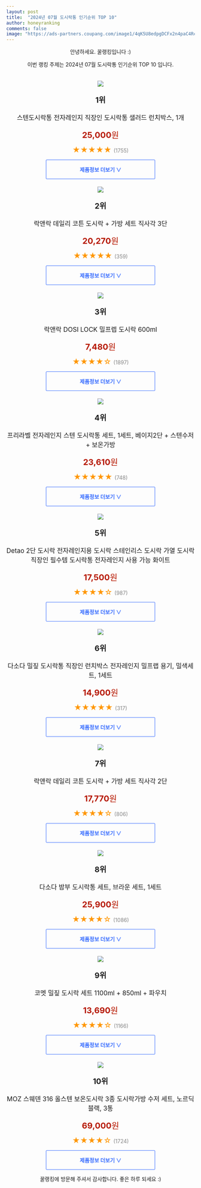 ```yaml
---
layout: post
title:  "2024년 07월 도시락통 인기순위 TOP 10"
author: honeyranking
comments: false
image: "https://ads-partners.coupang.com/image1/4qK5U8edpgDCFx2n4paC4RcbjeqS1kHa9X0Y2dqw5xxMpk2W-TM4MWJrv6C7IT2cGcuJCPIFTcSEW4jxsHUON8mdxv5BGCFpnmLg1cE1NSNH1ubPTZFwBipsZ688pe6jO4mS-_RU7yhaoHo1S_ByxcyrJ0nZoWHZHAwaS8l1oRXt5R2gpSNigzAl9tiPmEoMUMZMU5oZNchDedHxGNYB7dNtl-59ruS3EGdfwLPV4J89A33sDDzRquFRE4dhXF_WqeFg7JJuNeCDjRKoWFmOleGGfrY9yTrbuEZHM5ig7PCLJP7I41nCqLkK-C85S2A="
---
```

<p style="text-align: center;">안녕하세요. 꿀랭킹입니다 :)</p>
<p style="text-align: center;">이번 랭킹 주제는 2024년 07월 도시락통 인기순위 TOP 10 입니다.</p><center><img src="https://ads-partners.coupang.com/image1/4qK5U8edpgDCFx2n4paC4RcbjeqS1kHa9X0Y2dqw5xxMpk2W-TM4MWJrv6C7IT2cGcuJCPIFTcSEW4jxsHUON8mdxv5BGCFpnmLg1cE1NSNH1ubPTZFwBipsZ688pe6jO4mS-_RU7yhaoHo1S_ByxcyrJ0nZoWHZHAwaS8l1oRXt5R2gpSNigzAl9tiPmEoMUMZMU5oZNchDedHxGNYB7dNtl-59ruS3EGdfwLPV4J89A33sDDzRquFRE4dhXF_WqeFg7JJuNeCDjRKoWFmOleGGfrY9yTrbuEZHM5ig7PCLJP7I41nCqLkK-C85S2A=" style="margin-top:20px" /></center><p style="text-align: center; font-size: 20px"><b>1위</b></p><p style="text-align: center; font-size: 17px">스텐도시락통 전자레인지 직장인 도시락통 샐러드 런치박스, 1개</p><p style="text-align: center;"><span style="color: #b61800; font-size: 22px;"><b>25,000</b>원</span></p><p style="text-align: center;"><span style="color: #ff9600; font-size: 20px;">★★★★★ </span><span style="color: #878787;">(1755)</span></p><center><a href="https://link.coupang.com/re/AFFSDP?lptag=AF3899140&subid=honeyrank&pageKey=7998241123&itemId=22260655752&vendorItemId=89737702683&traceid=V0-153-796885fad1c0753b&clickBeacon=23633b10-4de5-11ef-b8cf-39ddd10c80b8%7E3&requestid=20240730050000811250279068&token=31850C%7CMIXED"><div style="font-size: 14px; display: inline-block; padding: 15px 90px; color: #346aff; border-radius: 2px; border: 1px solid #346aff; cursor: pointer;"><b>제품정보 더보기 &or;</b></div></a></center><center><img src="https://ads-partners.coupang.com/image1/zF23WvUNEJJcbJzqzBDjDgYAfDvvraIWka6dIQ9v2Vx-rCH4m4mGNWfv2Ny1i04URJdLigwXxzn3PP9_v394rwVDR97XPdqnHSmSexNWbMcfGP9CXNVeKInbRa5h7P2OHf8eHglb0wSvYqjr0lE3pLsSc4gw5fou6azWBDbu9cp0EflKz42KTXn6RmLC-2H9eGuNC0rctSCb4v0OVArW5tD-2GBep-3nyPdiCjuR7V5uCCCGK3ErTAnEADuLN8kueOlxd0OPTOsIRM5tsGoyPVZw-wThEJHc-Q==" style="margin-top:20px" /></center><p style="text-align: center; font-size: 20px"><b>2위</b></p><p style="text-align: center; font-size: 17px">락앤락 데일리 코튼 도시락 + 가방 세트 직사각 3단</p><p style="text-align: center;"><span style="color: #b61800; font-size: 22px;"><b>20,270</b>원</span></p><p style="text-align: center;"><span style="color: #ff9600; font-size: 20px;">★★★★★ </span><span style="color: #878787;">(359)</span></p><center><a href="https://link.coupang.com/re/AFFSDP?lptag=AF3899140&subid=honeyrank&pageKey=7335512435&itemId=18842047007&vendorItemId=85971665876&traceid=V0-153-6ae6429c691637a4&requestid=20240730050000811250279068&token=31850C%7CMIXED"><div style="font-size: 14px; display: inline-block; padding: 15px 90px; color: #346aff; border-radius: 2px; border: 1px solid #346aff; cursor: pointer;"><b>제품정보 더보기 &or;</b></div></a></center><center><img src="https://ads-partners.coupang.com/image1/TwS__9cwmk3xyAUAT_Oci5dvzYCr33rHB43DJ7otSqdJpmxvHFyQQPQxfWWbSXUkwlBaYc9FG-KX7XAzY5OUB21SETAKkrgsuvFqQZW-cPiXPV2PGR23JTcKJH9IcdCWtm78ii31bi0g8ALLpFOlSodKEY1HPjnIFVXzKO6kPP5hvXMk5n97CRZ_7mrXDd3EGu5DspyiTyGseiS66g6r7VaSCMyeRHwXfCo0mfrDNhEGsHG1xcTSGEm2wx21Au3UabueRQHeCUS5gA8ZlMQSC95I1UmEQQDI5Q==" style="margin-top:20px" /></center><p style="text-align: center; font-size: 20px"><b>3위</b></p><p style="text-align: center; font-size: 17px">락앤락 DOSI LOCK 밀프렙 도시락 600ml</p><p style="text-align: center;"><span style="color: #b61800; font-size: 22px;"><b>7,480</b>원</span></p><p style="text-align: center;"><span style="color: #ff9600; font-size: 20px;">★★★★☆ </span><span style="color: #878787;">(1897)</span></p><center><a href="https://link.coupang.com/re/AFFSDP?lptag=AF3899140&subid=honeyrank&pageKey=5727312775&itemId=9599092929&vendorItemId=76883624044&traceid=V0-153-e226266c99930438&requestid=20240730050000811250279068&token=31850C%7CMIXED"><div style="font-size: 14px; display: inline-block; padding: 15px 90px; color: #346aff; border-radius: 2px; border: 1px solid #346aff; cursor: pointer;"><b>제품정보 더보기 &or;</b></div></a></center><center><img src="https://ads-partners.coupang.com/image1/et24f9ccQG9zOFEZervRDEfdeI3-6QsyuFZghd4IWSoelUVnsa72Slt8Tz3zqTtP3Nbzwpu3mgvIaw7nipCzuYlcR3Q-S-vrHxsmMy5HDRw_0evnEBk2F2DOEp2CfwCx_mpZDWvA-FdPJg39hGvpJEk3oJZpxww34eTkmrFAAVDV-RTchADfWzQz_5aByqClyAM-6rfjWDJitr4fPI58eiTMsKGRbwdXcVZdGonAQPCJS0_nBLS_vNsL6kHVvil3ok_pQ7KLqewiGB_GPovXLMsAZTbpE7aZQv7YOylLI7mF9Fvxm7CGQBaPgAml3Q==" style="margin-top:20px" /></center><p style="text-align: center; font-size: 20px"><b>4위</b></p><p style="text-align: center; font-size: 17px">프리라벨 전자레인지 스텐 도시락통 세트, 1세트, 베이지2단 + 스텐수저 + 보온가방</p><p style="text-align: center;"><span style="color: #b61800; font-size: 22px;"><b>23,610</b>원</span></p><p style="text-align: center;"><span style="color: #ff9600; font-size: 20px;">★★★★★ </span><span style="color: #878787;">(748)</span></p><center><a href="https://link.coupang.com/re/AFFSDP?lptag=AF3899140&subid=honeyrank&pageKey=7823663176&itemId=21257850337&vendorItemId=88916148927&traceid=V0-153-83e18932bf3726c3&clickBeacon=23633b10-4de5-11ef-b910-9142d73c0571%7E3&requestid=20240730050000811250279068&token=31850C%7CMIXED"><div style="font-size: 14px; display: inline-block; padding: 15px 90px; color: #346aff; border-radius: 2px; border: 1px solid #346aff; cursor: pointer;"><b>제품정보 더보기 &or;</b></div></a></center><center><img src="https://ads-partners.coupang.com/image1/BvepCJvJ5qpRtw8nBrLSW_fBnoEv0Xf--P55BsunQrDXpK-Qmbj0XXVueyT9ykrhDI8919GsUWSYRCDqcllbAY2Hj2ufO2Z2EksJmSFVHSZZcnsev26OtKtsfdROeC3j13WbCHQ_6E6xvrLQD2cabJf3Xu8IsrEihCTw7gnSENc-8ZWhVRwbGZeI5B994Ygr-91Ziag9WGDscuSdPGvrguDhv3F4lei6sQbz5PR7lOZ1CuPv6v0cNdVJVrzt877vDUod2qQU_Ue4LugEL6XZ--4yTcHZcHq10R_legjjzHbNyhwIShLFtTE-mQ==" style="margin-top:20px" /></center><p style="text-align: center; font-size: 20px"><b>5위</b></p><p style="text-align: center; font-size: 17px">Detao 2단 도시락 전자레인지용 도시락 스테인리스 도시락 가열 도시락 직장인 필수템 도시락통 전자레인지 사용 가능 화이트</p><p style="text-align: center;"><span style="color: #b61800; font-size: 22px;"><b>17,500</b>원</span></p><p style="text-align: center;"><span style="color: #ff9600; font-size: 20px;">★★★★☆ </span><span style="color: #878787;">(987)</span></p><center><a href="https://link.coupang.com/re/AFFSDP?lptag=AF3899140&subid=honeyrank&pageKey=7214912154&itemId=18268459465&vendorItemId=86457472177&traceid=V0-153-244b4fdb47024e81&requestid=20240730050000811250279068&token=31850C%7CMIXED"><div style="font-size: 14px; display: inline-block; padding: 15px 90px; color: #346aff; border-radius: 2px; border: 1px solid #346aff; cursor: pointer;"><b>제품정보 더보기 &or;</b></div></a></center><center><img src="https://ads-partners.coupang.com/image1/5naHrNkfC5Mq7iNU5gsfG8N7WGqiIGswJ0fMWU3Yic7eWH6nuXYcr8CLVbZSYiuC5Jnvuptbm4eVr65Kji3yXJ-RGrK1MRxvhxC_wJal9fVwOMQiDrJ_De8EeRdE9wm8-7pNojTzbbSEHOc-b6SzWXFKBM809lQWFThaG3mNsIfCUTG4Xkc2UDtQxGwtEE9v3zrNCGgMsMmgtIL5Q0veYyDsiElbCv4lbydku51BD1U-mCUgcRhylWYMzxe5Y2e8f4_zdtqLm-w-QAwoBzHdoshldg_aC5HP_306JOV6g_8AiGoE2qLOUmEn8RX3R0Q=" style="margin-top:20px" /></center><p style="text-align: center; font-size: 20px"><b>6위</b></p><p style="text-align: center; font-size: 17px">다소다 밀짚 도시락통 직장인 런치박스 전자레인지 밀프랩 용기, 밀색세트, 1세트</p><p style="text-align: center;"><span style="color: #b61800; font-size: 22px;"><b>14,900</b>원</span></p><p style="text-align: center;"><span style="color: #ff9600; font-size: 20px;">★★★★★ </span><span style="color: #878787;">(317)</span></p><center><a href="https://link.coupang.com/re/AFFSDP?lptag=AF3899140&subid=honeyrank&pageKey=7148823379&itemId=17968583662&vendorItemId=86671817834&traceid=V0-153-764c9138dd5f211d&clickBeacon=23636220-4de5-11ef-b1cf-36edc05bb605%7E3&requestid=20240730050000811250279068&token=31850C%7CMIXED"><div style="font-size: 14px; display: inline-block; padding: 15px 90px; color: #346aff; border-radius: 2px; border: 1px solid #346aff; cursor: pointer;"><b>제품정보 더보기 &or;</b></div></a></center><center><img src="https://ads-partners.coupang.com/image1/2GuiCkFmpGU0eZa_2JLbxcFib-Goguy-RUtMqlDJusBajiag3vJVn_YtANRA6zhi0XV4MUmuy7sMyOUcT6ELJOSQNogTKDUNcQhwoaQQrTwBn7p2T96hEDyem8CZHeWvz3MegELHjNPwiVE2OxI9ARtMD40KdI7HQOLCJkrovYC0yzIk7TcCsIbPtdRM_TqJvsmdhZjVMh1VFDAjvqHSiOLsT1ueYSgtPxjxlytnqvEiHRqvexrr8RFREXFK3cPvrQnXEMbhTA81jXbU791cU-1HstZdrZBcmg==" style="margin-top:20px" /></center><p style="text-align: center; font-size: 20px"><b>7위</b></p><p style="text-align: center; font-size: 17px">락앤락 데일리 코튼 도시락 + 가방 세트 직사각 2단</p><p style="text-align: center;"><span style="color: #b61800; font-size: 22px;"><b>17,770</b>원</span></p><p style="text-align: center;"><span style="color: #ff9600; font-size: 20px;">★★★★☆ </span><span style="color: #878787;">(806)</span></p><center><a href="https://link.coupang.com/re/AFFSDP?lptag=AF3899140&subid=honeyrank&pageKey=7335502137&itemId=18842007323&vendorItemId=85971628229&traceid=V0-153-715028005949bc62&requestid=20240730050000811250279068&token=31850C%7CMIXED"><div style="font-size: 14px; display: inline-block; padding: 15px 90px; color: #346aff; border-radius: 2px; border: 1px solid #346aff; cursor: pointer;"><b>제품정보 더보기 &or;</b></div></a></center><center><img src="https://ads-partners.coupang.com/image1/X9Q7XqFTKkhug5Y-X0G9mgfrn3i_H90kmzgCkUkrZ1zIQ6FPKsmNpmpDUIubDHXKJx9cO7KFqPqhAabhLPLUofbHD8anMO1BkSIzwWoS8HdT-vVOqbwVOAHVxSN6Z5QmYVywApXJFUwyElyWsJtjpCLKklXDrfITtv06vuMx6vR-_XtZl_wvKioPqFx5rwCDcgklAmxBvVlxFRnGLum4vxgTaiSoERXwWhDB1lmHnKyuag849Wo6rmcW_2q_FTnU9bwevd_WXaCWYK3pcyU4RMe4eMg0uqp1c7HYIMFj0-MBNirwx0GmTQbsNs5xwA4=" style="margin-top:20px" /></center><p style="text-align: center; font-size: 20px"><b>8위</b></p><p style="text-align: center; font-size: 17px">다소다 밤부 도시락통 세트, 브라운 세트, 1세트</p><p style="text-align: center;"><span style="color: #b61800; font-size: 22px;"><b>25,900</b>원</span></p><p style="text-align: center;"><span style="color: #ff9600; font-size: 20px;">★★★★☆ </span><span style="color: #878787;">(1086)</span></p><center><a href="https://link.coupang.com/re/AFFSDP?lptag=AF3899140&subid=honeyrank&pageKey=7156145224&itemId=18000970459&vendorItemId=85159667126&traceid=V0-153-f9cf89df6a688375&clickBeacon=23636220-4de5-11ef-b938-741b1841bf22%7E3&requestid=20240730050000811250279068&token=31850C%7CMIXED"><div style="font-size: 14px; display: inline-block; padding: 15px 90px; color: #346aff; border-radius: 2px; border: 1px solid #346aff; cursor: pointer;"><b>제품정보 더보기 &or;</b></div></a></center><center><img src="https://ads-partners.coupang.com/image1/VyLuUZVh9Zsy2Uf4VxU1x0L9krPTwZ2B6heCTM-aYSKkg1xfDZj4Li_uwl6VsqfNzQzOTxIKM2CzsTVJmnLMoaxUI9DuD-FhdZ8XkySuKPu7bq9p0_t3cVRbHuFUizmkW9soLUrM1xkVDEBLrLFWWMcePuZMflEhTQYTptmcLK-p-lt4hxkVBZKsJUln7_54TkuaV57_oKX3zulc75QON6yqomPfpI9uagRlg6op8DvZMeZfcikiya8zzuPb52RA2KiH3NJYaG7a_EYF9-AWZy5umI8NnjcqwXo6PQ==" style="margin-top:20px" /></center><p style="text-align: center; font-size: 20px"><b>9위</b></p><p style="text-align: center; font-size: 17px">코멧 밀짚 도시락 세트 1100ml + 850ml + 파우치</p><p style="text-align: center;"><span style="color: #b61800; font-size: 22px;"><b>13,690</b>원</span></p><p style="text-align: center;"><span style="color: #ff9600; font-size: 20px;">★★★★☆ </span><span style="color: #878787;">(1166)</span></p><center><a href="https://link.coupang.com/re/AFFSDP?lptag=AF3899140&subid=honeyrank&pageKey=6804545830&itemId=16076866727&vendorItemId=83276181376&traceid=V0-153-c9861c4e5fdf1d5f&requestid=20240730050000811250279068&token=31850C%7CMIXED"><div style="font-size: 14px; display: inline-block; padding: 15px 90px; color: #346aff; border-radius: 2px; border: 1px solid #346aff; cursor: pointer;"><b>제품정보 더보기 &or;</b></div></a></center><center><img src="https://ads-partners.coupang.com/image1/C5eptCKqSRnlVxq5C8-wdgHcu8UXmwZpOwSZ1MQd933PdSqmA0V7Fdg41smQM8G7KoyMjfMCt0K785mQ4IIQbKCxPC5DMKix4ctERjVq_qTVgJ5-dz2Rzg-LxwDLRwvswPrNw-TK5BxJ_nERa23L5JP1JnQm5XrfPso7pZLeCJ8t6wmwCX0IQUhfjjZXSkucW55WdUH2Ycn9z2rAgzc5TBP3PPBU2D__aUEM2AB4V9iORq9JihVKOcCrChnWnttNlSNyAxPQ4vlHyekcr1vPULhfJ5p9BoOpoiDnmOhF_4qC0TebT5DwbjMV6OXxM8G7" style="margin-top:20px" /></center><p style="text-align: center; font-size: 20px"><b>10위</b></p><p style="text-align: center; font-size: 17px">MOZ 스웨덴 316 올스텐 보온도시락 3종 도시락가방 수저 세트, 노르딕블랙, 3통</p><p style="text-align: center;"><span style="color: #b61800; font-size: 22px;"><b>69,000</b>원</span></p><p style="text-align: center;"><span style="color: #ff9600; font-size: 20px;">★★★★☆ </span><span style="color: #878787;">(1724)</span></p><center><a href="https://link.coupang.com/re/AFFSDP?lptag=AF3899140&subid=honeyrank&pageKey=7752119056&itemId=20884085012&vendorItemId=87933939926&traceid=V0-153-a4a4d8b533672c85&clickBeacon=23636220-4de5-11ef-8a81-cfcec82ed790%7E3&requestid=20240730050000811250279068&token=31850C%7CMIXED"><div style="font-size: 14px; display: inline-block; padding: 15px 90px; color: #346aff; border-radius: 2px; border: 1px solid #346aff; cursor: pointer;"><b>제품정보 더보기 &or;</b></div></a></center><p style="text-align: center;">꿀랭킹에 방문해 주셔서 감사합니다. 좋은 하루 되세요 :)</p>